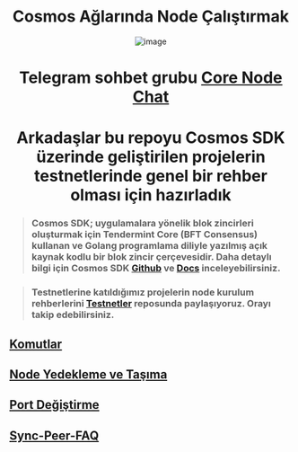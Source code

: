 <div align="center">

# Cosmos Ağlarında Node Çalıştırmak

![image](https://user-images.githubusercontent.com/108215275/227780786-8c36dcff-1afd-4f76-90b1-d4183a9ddef7.png)

<h1>
  
 Telegram sohbet grubu [Core Node Chat](https://t.me/corenodechat)
  
</h1>

</div>


<div align="center">

# Arkadaşlar bu repoyu Cosmos SDK üzerinde geliştirilen projelerin testnetlerinde genel bir rehber olması için hazırladık

</div>

> ### Cosmos SDK; uygulamalara yönelik blok zincirleri oluşturmak için Tendermint Core (BFT Consensus) kullanan ve Golang programlama diliyle yazılmış açık kaynak kodlu bir blok zincir çerçevesidir. Daha detaylı bilgi için Cosmos SDK [Github](https://github.com/cosmos/cosmos-sdk) ve [Docs](https://docs.cosmos.network/main) inceleyebilirsiniz.

> ### Testnetlerine katıldığımız projelerin node kurulum rehberlerini [Testnetler](https://github.com/Core-Node-Team/Testnet-TR) reposunda paylaşıyoruz. Orayı takip edebilirsiniz.

 
 
 
## [Komutlar](https://github.com/Core-Node-Team/CosmosSDK-Node/blob/main/Ortak-Komutlar.md)
## [Node Yedekleme ve Taşıma](https://github.com/Core-Node-Team/CosmosSDK-Node/blob/main/Yedekleme%20ve%20Ta%C5%9F%C4%B1ma.md)
## [Port Değiştirme](https://github.com/Core-Node-Team/CosmosSDK-Node/blob/main/Port%20de%C4%9Fi%C5%9Ftirme.md)
## [Sync-Peer-FAQ](https://github.com/Core-Node-Team/Cosmos-Aglarinda-Node-Calistirmak/blob/main/Sync-Peer%20Nedir.md)



























